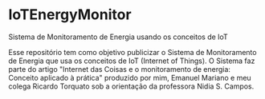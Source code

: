 # IoTEnergyMonitor
Sistema de Monitoramento de Energia usando os conceitos de IoT

Esse repositório tem como objetivo publicizar o Sistema de Monitoramento de Energia que usa os conceitos de IoT (Internet of Things).
O Sistema faz parte do artigo "Internet das Coisas e o monitoramento de energia: Conceito aplicado à prática" produzido por mim, Emanuel Mariano e meu colega Ricardo Torquato sob a orientação da professora Nidia S. Campos.
